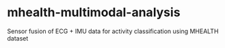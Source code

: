 # mhealth-multimodal-analysis
Sensor fusion of ECG + IMU data for activity classification using MHEALTH dataset
